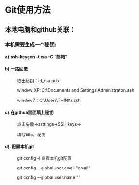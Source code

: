 # Git使用方法
<h2>本地电脑和github关联：</h2>
<h3>本机需要生成一个秘钥:</h3>
<dl>
	<dt><h4>a).ssh-keygen -t rsa -C "邮箱"</h4></dt>
	<dt><h4>b).一路回撤</h4></dt>
	<dd>
		<p>取出秘钥：id_rsa.pub</p>
		<p>window XP:  C:\Documents and Settings\Administrator\.ssh</p>
		<p>window7：C:\Users\THINK\.ssh</p>
	</dd>
	<dt><h4>c).在github里面填上秘钥</h4></dt>
	<dd>
		<p>点击头像->settings->SSH keys-></p>
		<p>填写title，秘钥</p>
	</dd>
	<dt><h4>d). 配置本机git</h4></dt>
	<dd>
		<p>git config -l 查看本机git配置</p>
		<p>git config --global user.email "email"</p>
		<p>git config --global user.name ""</p>
	</dd>
</dl>



